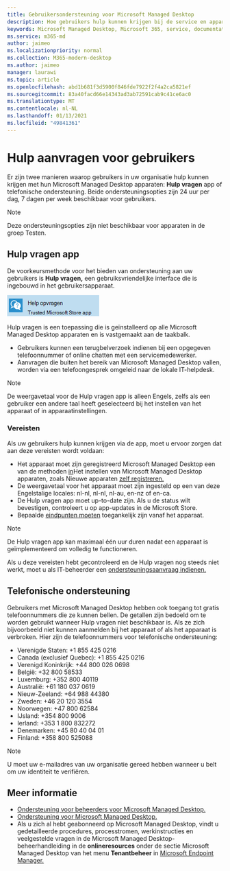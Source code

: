 ```yaml
---
title: Gebruikersondersteuning voor Microsoft Managed Desktop
description: Hoe gebruikers hulp kunnen krijgen bij de service en apparaten
keywords: Microsoft Managed Desktop, Microsoft 365, service, documentatie
ms.service: m365-md
author: jaimeo
ms.localizationpriority: normal
ms.collection: M365-modern-desktop
ms.author: jaimeo
manager: laurawi
ms.topic: article
ms.openlocfilehash: abd1b681f3d5900f846fde7922f2f4a2ca5821ef
ms.sourcegitcommit: 83a40facd66e14343ad3ab72591cab9c41ce6ac0
ms.translationtype: MT
ms.contentlocale: nl-NL
ms.lasthandoff: 01/13/2021
ms.locfileid: "49841361"
---
```

# <a name="getting-help-for-users"></a>Hulp aanvragen voor gebruikers

Er zijn twee manieren waarop gebruikers in uw organisatie hulp kunnen krijgen met hun Microsoft Managed Desktop apparaten: **Hulp vragen** app of telefonische ondersteuning. Beide ondersteuningsopties zijn 24 uur per dag, 7 dagen per week beschikbaar voor gebruikers.
 
>[!NOTE]
>Deze ondersteuningsopties zijn niet beschikbaar voor apparaten in de groep Testen.

## <a name="get-help-app"></a>Hulp vragen app

De voorkeursmethode voor het bieden van ondersteuning aan uw gebruikers is **Hulp vragen,** een gebruiksvriendelijke interface die is ingebouwd in het gebruikersapparaat.  

![Hulp vragen app-pictogram](../../media/get-help.png)

Hulp vragen is een toepassing die is geïnstalleerd op alle Microsoft Managed Desktop apparaten en is vastgemaakt aan de taakbalk. 

- Gebruikers kunnen een terugbelverzoek indienen bij een opgegeven telefoonnummer of online chatten met een servicemedewerker.
- Aanvragen die buiten het bereik van Microsoft Managed Desktop vallen, worden via een telefoongesprek omgeleid naar de lokale IT-helpdesk.

> [!NOTE]
> De weergavetaal voor de Hulp vragen app is alleen Engels, zelfs als een gebruiker een andere taal heeft geselecteerd bij het instellen van het apparaat of in apparaatinstellingen. 

### <a name="prerequisites"></a>Vereisten
Als uw gebruikers hulp kunnen krijgen via de app, moet u ervoor zorgen dat aan deze vereisten wordt voldaan:

- Het apparaat moet zijn geregistreerd Microsoft Managed Desktop een van de methoden [in](../get-started/set-up-devices.md)Het instellen van Microsoft Managed Desktop apparaten, zoals Nieuwe apparaten [zelf registreren.](../get-started/register-devices-self.md)
- De weergavetaal voor het apparaat moet zijn ingesteld op een van deze Engelstalige locales: nl-nl, nl-nl, nl-au, en-nz of en-ca.
- De Hulp vragen app moet up-to-date zijn. Als u de status wilt bevestigen, controleert u op app-updates in de Microsoft Store.
- Bepaalde [eindpunten moeten](../get-ready/network.md#endpoints-allowed-that-are-necessary-for-microsoft-managed-desktop) toegankelijk zijn vanaf het apparaat.

> [!NOTE]
> De Hulp vragen app kan maximaal één uur duren nadat een apparaat is geïmplementeerd om volledig te functioneren.

Als u deze vereisten hebt gecontroleerd en de Hulp vragen nog steeds niet werkt, moet u als IT-beheerder een [ondersteuningsaanvraag indienen.](admin-support.md)

## <a name="phone-support"></a>Telefonische ondersteuning

Gebruikers met Microsoft Managed Desktop hebben ook toegang tot gratis telefoonnummers die ze kunnen bellen. De getallen zijn bedoeld om te worden gebruikt wanneer Hulp vragen niet beschikbaar is. Als ze zich bijvoorbeeld niet kunnen aanmelden bij het apparaat of als het apparaat is verbroken. Hier zijn de telefoonnummers voor telefonische ondersteuning:

- Verenigde Staten: +1 855 425 0216
- Canada (exclusief Quebec): +1 855 425 0216
- Verenigd Koninkrijk: +44 800 026 0698
- België: +32 800 58533
- Luxemburg: +352 800 40119
- Australië: +61 180 037 0619
- Nieuw-Zeeland: +64 988 44380
- Zweden: +46 20 120 3554
- Noorwegen: +47 800 62584
- IJsland: +354 800 9006
- Ierland: +353 1 800 832272
- Denemarken: +45 80 40 04 01
- Finland: +358 800 525088

>[!NOTE]
>U moet uw e-mailadres van uw organisatie gereed hebben wanneer u belt om uw identiteit te verifiëren. 

## <a name="more-resources"></a>Meer informatie
- [Ondersteuning voor beheerders voor Microsoft Managed Desktop.](admin-support.md) 
- [Ondersteuning voor Microsoft Managed Desktop.](../service-description/support.md)
- Als u zich al hebt geabonneerd op Microsoft Managed Desktop, vindt u gedetailleerde procedures, processtromen, werkinstructies en veelgestelde vragen in de Microsoft Managed Desktop-beheerhandleiding in de **onlineresources** onder de sectie Microsoft Managed Desktop van het menu **Tenantbeheer** in [Microsoft Endpoint Manager.](https://endpoint.microsoft.com/)
